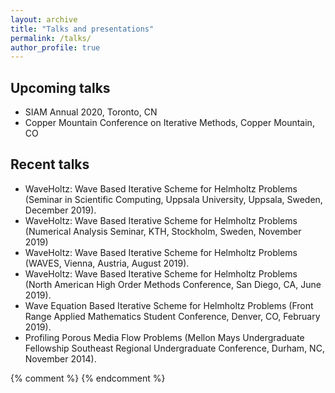 ```yaml
---
layout: archive
title: "Talks and presentations"
permalink: /talks/
author_profile: true
---
```



## Upcoming talks

* SIAM Annual 2020, Toronto, CN
* Copper Mountain Conference on Iterative Methods, Copper Mountain, CO 

## Recent talks

* WaveHoltz: Wave Based Iterative Scheme for Helmholtz Problems (Seminar in Scientific Computing, Uppsala University, Uppsala, Sweden, December 2019).
* WaveHoltz: Wave Based Iterative Scheme for Helmholtz Problems (Numerical Analysis Seminar, KTH, Stockholm, Sweden, November 2019)
* WaveHoltz: Wave Based Iterative Scheme for Helmholtz Problems (WAVES, Vienna, Austria, August 2019).
* WaveHoltz: Wave Based Iterative Scheme for Helmholtz Problems (North American High Order Methods Conference, San Diego, CA, June 2019).
* Wave Equation Based Iterative Scheme for Helmholtz Problems (Front Range Applied Mathematics Student Conference, Denver, CO, February 2019).
* Profiling Porous Media Flow Problems (Mellon Mays Undergraduate Fellowship Southeast Regional Undergraduate Conference, Durham, NC, November 2014).

{% comment %} 
{% endcomment %}
